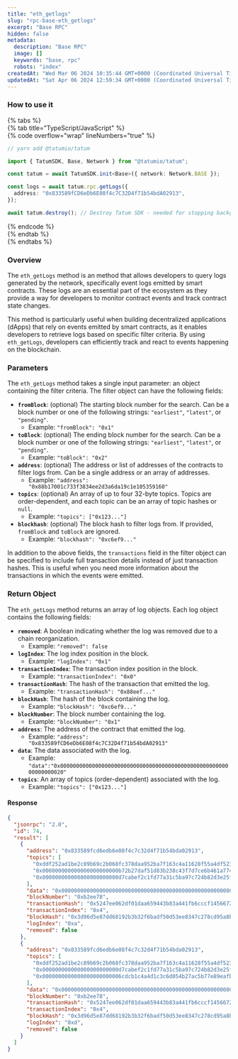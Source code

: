 ```yaml
---
title: "eth_getlogs"
slug: "rpc-base-eth_getlogs"
excerpt: "Base RPC"
hidden: false
metadata: 
  description: "Base RPC"
  image: []
  keywords: "base, rpc"
  robots: "index"
createdAt: "Wed Mar 06 2024 10:35:44 GMT+0000 (Coordinated Universal Time)"
updatedAt: "Sat Apr 06 2024 12:59:34 GMT+0000 (Coordinated Universal Time)"
---
```




### How to use it

{% tabs %}  
{% tab title="TypeScript/JavaScript" %}  
{% code overflow="wrap" lineNumbers="true" %}

```typescript
// yarn add @tatumio/tatum

import { TatumSDK, Base, Network } from "@tatumio/tatum";

const tatum = await TatumSDK.init<Base>({ network: Network.BASE });

const logs = await tatum.rpc.getLogs({
  address: "0x833589fCD6eDb6E08f4c7C32D4f71b54bdA02913",
});

await tatum.destroy(); // Destroy Tatum SDK - needed for stopping background jobs
```

{% endcode %}  
{% endtab %}  
{% endtabs %}

### Overview

The `eth_getLogs` method is an method that allows developers to query logs generated by the network, specifically event logs emitted by smart contracts. These logs are an essential part of the ecosystem as they provide a way for developers to monitor contract events and track contract state changes.

This method is particularly useful when building decentralized applications (dApps) that rely on events emitted by smart contracts, as it enables developers to retrieve logs based on specific filter criteria. By using `eth_getLogs`, developers can efficiently track and react to events happening on the blockchain.

### Parameters

The `eth_getLogs` method takes a single input parameter: an object containing the filter criteria. The filter object can have the following fields:

- **`fromBlock`**: (optional) The starting block number for the search. Can be a block number or one of the following strings: `"earliest"`, `"latest"`, or `"pending"`.
  - Example: `"fromBlock": "0x1"`
- **`toBlock`**: (optional) The ending block number for the search. Can be a block number or one of the following strings: `"earliest"`, `"latest"`, or `"pending"`.
  - Example: `"toBlock": "0x2"`
- **`address`**: (optional) The address or list of addresses of the contracts to filter logs from. Can be a single address or an array of addresses.
  - Example: `"address": "0x88b17001c733f3834ee2d3a6da19c1e105359160"`
- **`topics`**: (optional) An array of up to four 32-byte topics. Topics are order-dependent, and each topic can be an array of topic hashes or `null`.
  - Example: `"topics": ["0x123..."]`
- **`blockhash`**: (optional) The block hash to filter logs from. If provided, `fromBlock` and `toBlock` are ignored.
  - Example: `"blockhash": "0xc6ef9..."`

In addition to the above fields, the `transactions` field in the filter object can be specified to include full transaction details instead of just transaction hashes. This is useful when you need more information about the transactions in which the events were emitted.

### Return Object

The `eth_getLogs` method returns an array of log objects. Each log object contains the following fields:

- **`removed`**: A boolean indicating whether the log was removed due to a chain reorganization.
  - Example: `"removed": false`
- **`logIndex`**: The log index position in the block.
  - Example: `"logIndex": "0x1"`
- **`transactionIndex`**: The transaction index position in the block.
  - Example: `"transactionIndex": "0x0"`
- **`transactionHash`**: The hash of the transaction that emitted the log.
  - Example: `"transactionHash": "0x88eef..."`
- **`blockHash`**: The hash of the block containing the log.
  - Example: `"blockHash": "0xc6ef9..."`
- **`blockNumber`**: The block number containing the log.
  - Example: `"blockNumber": "0x1"`
- **`address`**: The address of the contract that emitted the log.
  - Example: `"address": "0x833589fCD6eDb6E08f4c7C32D4f71b54bdA02913"`
- **`data`**: The data associated with the log.
  - Example: `"data":"0x0000000000000000000000000000000000000000000000000000000000000020"`
- **`topics`**: An array of topics (order-dependent) associated with the log.
  - Example: `"topics": ["0x123..."]`

#### Response

```json
{
  "jsonrpc": "2.0",
  "id": 74,
  "result": [
    {
      "address": "0x833589fcd6edb6e08f4c7c32d4f71b54bda02913",
      "topics": [
        "0xddf252ad1be2c89b69c2b068fc378daa952ba7f163c4a11628f55a4df523b3ef",
        "0x000000000000000000000000b72b27daf51d83b238c43f7d7ce6b461a774249b",
        "0x000000000000000000000000d7cabef2c1fd77a31c5ba97c724b82d3e25fc83c"
      ],
      "data": "0x000000000000000000000000000000000000000000000000000000017d784000",
      "blockNumber": "0xb2ee78",
      "transactionHash": "0x5247ee062df01daa659443b83a441fb6cccf1456672933f1da070908d08453c3",
      "transactionIndex": "0x4",
      "blockHash": "0x3d96d5e87dd68192b3b32f6badf50d53ee8347c278cd95a8b56e808b0fe9fbb8",
      "logIndex": "0xa",
      "removed": false
    },
    {
      "address": "0x833589fcd6edb6e08f4c7c32d4f71b54bda02913",
      "topics": [
        "0xddf252ad1be2c89b69c2b068fc378daa952ba7f163c4a11628f55a4df523b3ef",
        "0x000000000000000000000000d7cabef2c1fd77a31c5ba97c724b82d3e25fc83c",
        "0x0000000000000000000000006cdcb1c4a4d1c3c6d054b27ac5b77e89eafb971d"
      ],
      "data": "0x000000000000000000000000000000000000000000000000000000017d784000",
      "blockNumber": "0xb2ee78",
      "transactionHash": "0x5247ee062df01daa659443b83a441fb6cccf1456672933f1da070908d08453c3",
      "transactionIndex": "0x4",
      "blockHash": "0x3d96d5e87dd68192b3b32f6badf50d53ee8347c278cd95a8b56e808b0fe9fbb8",
      "logIndex": "0xd",
      "removed": false
    }
  ]
}
```
